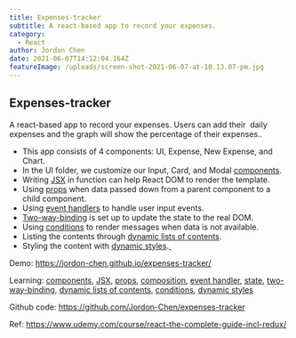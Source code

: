 ```yaml
---
title: Expenses-tracker
subtitle: A react-based app to record your expenses.
category:
  - React
author: Jordon Chen
date: 2021-06-07T14:12:04.164Z
featureImage: /uploads/screen-shot-2021-06-07-at-10.13.07-pm.jpg
---
```

## Expenses-tracker

A react-based app to record your expenses. Users can add their  daily expenses and the graph will show the percentage of their expenses..

* This app consists of 4 components: UI, Expense, New Expense, and Chart.
* In the UI folder, we customize our Input, Card, and Modal [components](https://reactjs.org/docs/glossary.html#components).
* Writing [JSX](https://reactjs.org/docs/glossary.html#jsx) in function can help React DOM to render the template.
* Using [props](https://reactjs.org/docs/glossary.html#props) when data passed down from a parent component to a child component.
* Using [event handlers](https://reactjs.org/docs/glossary.html#events) to handle user input events.
* [Two-way-binding](https://reactjs.org/docs/two-way-binding-helpers.html#linkedstatemixin-before-and-after) is set up to update the state to the real DOM.
* Using [conditions](https://reactjs.org/docs/conditional-rendering.html) to render messages when data is not available.
* Listing the contents through [dynamic lists of contents](https://reactjs.org/docs/lists-and-keys.html).
* Styling the content with [dynamic styles](https://reactjs.org/docs/dom-elements.html#style).[ ](https://reactjs.org/docs/dom-elements.html#style)

Demo: <https://jordon-chen.github.io/expenses-tracker/>

Learning: [components](https://reactjs.org/docs/glossary.html#components), [JSX](https://reactjs.org/docs/glossary.html#jsx), [props](https://reactjs.org/docs/glossary.html#props), [composition](https://reactjs.org/docs/composition-vs-inheritance.html#gatsby-focus-wrapper), [event handler](https://reactjs.org/docs/glossary.html#events), [state](https://reactjs.org/docs/glossary.html#state), [two-way-binding](https://reactjs.org/docs/two-way-binding-helpers.html#linkedstatemixin-before-and-after), [dynamic lists of contents](https://reactjs.org/docs/lists-and-keys.html), [conditions](https://reactjs.org/docs/conditional-rendering.html), [dynamic styles](https://reactjs.org/docs/dom-elements.html#style)

Github code: <https://github.com/Jordon-Chen/expenses-tracker>

Ref: <https://www.udemy.com/course/react-the-complete-guide-incl-redux/>